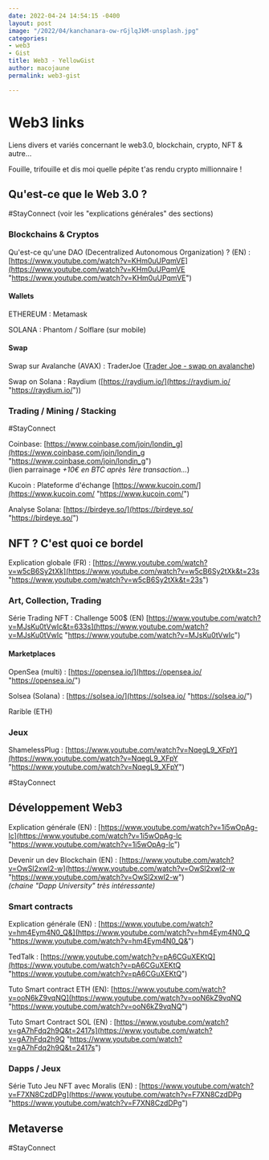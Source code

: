 ```yaml
---
date: 2022-04-24 14:54:15 -0400
layout: post
image: "/2022/04/kanchanara-ow-rGjlqJkM-unsplash.jpg"
categories:
- web3
- Gist
title: Web3 - YellowGist
author: macojaune
permalink: web3-gist

---
```

# Web3 links

Liens divers et variés concernant le web3.0, blockchain, crypto, NFT & autre…

Fouille, trifouille et dis moi quelle pépite t'as rendu crypto millionnaire !

## Qu'est-ce que le Web 3.0 ?

\#StayConnect (voir les "explications générales" des sections)

### Blockchains & Cryptos

Qu'est-ce qu'une DAO (Decentralized Autonomous Organization) ? (EN) : [https://www.youtube.com/watch?v=KHm0uUPqmVE](https://www.youtube.com/watch?v=KHm0uUPqmVE "https://www.youtube.com/watch?v=KHm0uUPqmVE")

#### Wallets

ETHEREUM : Metamask

SOLANA : Phantom / Solflare (sur mobile)

#### Swap

Swap sur Avalanche (AVAX) : TraderJoe ([Trader Joe - swap on avalanche](https://traderjoexyz.com/#/home))

Swap on Solana : Raydium ([https://raydium.io/](https://raydium.io/ "https://raydium.io/"))

### Trading / Mining / Stacking

\#StayConnect

Coinbase:  [https://www.coinbase.com/join/londin_g](https://www.coinbase.com/join/londin_g "https://www.coinbase.com/join/londin_g")   
(lien parrainage _+10€ en BTC après 1ère transaction…_)

Kucoin : Plateforme d'échange [https://www.kucoin.com/](https://www.kucoin.com/ "https://www.kucoin.com/")

Analyse Solana: [https://birdeye.so/](https://birdeye.so/ "https://birdeye.so/")

## NFT ? C'est quoi ce bordel

Explication globale (FR) : [https://www.youtube.com/watch?v=w5cB6Sy2tXk](https://www.youtube.com/watch?v=w5cB6Sy2tXk&t=23s "https://www.youtube.com/watch?v=w5cB6Sy2tXk&t=23s")

### Art, Collection, Trading

Série Trading NFT : Challenge 500$ (EN) [https://www.youtube.com/watch?v=MJsKu0tVwIc&t=633s](https://www.youtube.com/watch?v=MJsKu0tVwIc "https://www.youtube.com/watch?v=MJsKu0tVwIc")

#### Marketplaces

OpenSea (multi) : [https://opensea.io/](https://opensea.io/ "https://opensea.io/")

 Solsea (Solana) : [https://solsea.io/](https://solsea.io/ "https://solsea.io/")

Rarible (ETH)

### Jeux

ShamelessPlug : [https://www.youtube.com/watch?v=NqegL9_XFpY](https://www.youtube.com/watch?v=NqegL9_XFpY "https://www.youtube.com/watch?v=NqegL9_XFpY")

\#StayConnect

## Développement Web3

Explication générale (EN) : [https://www.youtube.com/watch?v=1i5wOpAg-lc](https://www.youtube.com/watch?v=1i5wOpAg-lc "https://www.youtube.com/watch?v=1i5wOpAg-lc")

Devenir un dev Blockchain (EN) : [https://www.youtube.com/watch?v=OwSl2xwl2-w](https://www.youtube.com/watch?v=OwSl2xwl2-w "https://www.youtube.com/watch?v=OwSl2xwl2-w")  
_(chaine "Dapp University" très intéressante)_

### Smart contracts

Explication générale (EN) : [https://www.youtube.com/watch?v=hm4Eym4N0_Q&](https://www.youtube.com/watch?v=hm4Eym4N0_Q "https://www.youtube.com/watch?v=hm4Eym4N0_Q&")

TedTalk : [https://www.youtube.com/watch?v=pA6CGuXEKtQ](https://www.youtube.com/watch?v=pA6CGuXEKtQ "https://www.youtube.com/watch?v=pA6CGuXEKtQ")

Tuto Smart contract ETH (EN): [https://www.youtube.com/watch?v=ooN6kZ9vqNQ](https://www.youtube.com/watch?v=ooN6kZ9vqNQ "https://www.youtube.com/watch?v=ooN6kZ9vqNQ")

Tuto Smart Contract SOL (EN) : [https://www.youtube.com/watch?v=gA7hFdq2h9Q&t=2417s](https://www.youtube.com/watch?v=gA7hFdq2h9Q "https://www.youtube.com/watch?v=gA7hFdq2h9Q&t=2417s")

### Dapps / Jeux

Série Tuto Jeu NFT avec Moralis (EN) : [https://www.youtube.com/watch?v=F7XN8CzdDPg](https://www.youtube.com/watch?v=F7XN8CzdDPg "https://www.youtube.com/watch?v=F7XN8CzdDPg")

## Metaverse

\#StayConnect

